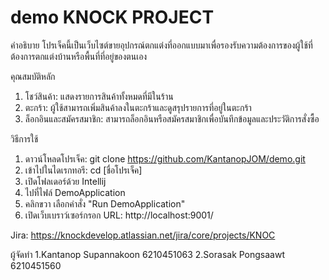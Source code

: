 # demo KNOCK PROJECT
คำอธิบาย
โปรเจ็คนี้เป็นเว็บไซต์ขายอุปกรณ์ตกแต่งที่ออกแบบมาเพื่อรองรับความต้องการของผู้ใช้ที่ต้องการตกแต่งบ้านหรือพื้นที่ที่อยู่ของตนเอง

คุณสมบัติหลัก
1. โชว์สินค้า: แสดงรายการสินค้าทั้งหมดที่มีในร้าน
2. ตะกร้า: ผู้ใช้สามารถเพิ่มสินค้าลงในตะกร้าและดูสรุปรายการที่อยู่ในตะกร้า
3. ล็อกอินและสมัครสมาชิก: สามารถล็อกอินหรือสมัครสมาชิกเพื่อบันทึกข้อมูลและประวัติการสั่งซื้อ

วิธีการใช้
1. ดาวน์โหลดโปรเจ็ค: git clone https://github.com/KantanopJOM/demo.git
2. เข้าไปในไดเรกทอรี: cd [ชื่อโปรเจ็ค]
3. เปิดโฟลเดอร์ด้วย Intellij
4. ไปที่ไฟล์ DemoApplication
5. คลิกขวา เลือกคำสั่ง "Run DemoApplication"
6. เปิดเว็บเบราว์เซอร์กรอก URL: http://localhost:9001/

Jira: https://knockdevelop.atlassian.net/jira/core/projects/KNOC

ผู้จัดทำ
1.Kantanop Supannakoon 6210451063
2.Sorasak Pongsaawt 6210451560

